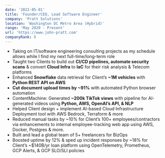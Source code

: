 ```yaml
---
date: '2022-05-01'
title: 'Founder/CEO, Lead Software Engineer'
company: 'Pratt Solutions'
location: 'Washington DC Metro Area (Hybrid)'
range: 'May 2020 - Present'
url: 'https://www.john-pratt.com'
companyRank: 0
---
```

- Taking on IT/software engineering consulting projects as my schedule allows while I find my next full-time/long-term role
- Taught two Clients to build out **CI/CD pipelines, automate security scans** & convert **Cloud Infra** to **IaC** for their risk analysis & Telecom platforms
- Enhanced **Snowflake** data retrieval for Client’s **~1M vehicles** with **Python REST API on AWS**
- **Cut document upload times by ~91%** with automated Python browser automation
- ContentMachine: Generated **~200k TikTok views** with pipeline for AI-generated videos using **Python, AWS, OpenAI’s API, & NLP**
- Helped Client design + implement AI-based Cloud Infrastructure Deployment tool with AWS Bedrock, Terraform & more
- Reduced manual tasks by ~10% for Client’s 100+ employees/contractors via enhancements to internal employee-tracking web app using AWS, Docker, Postgres & more.
- Built and lead a global team of 5+ freelancers for BizOps
- Boosted uptime by 12% & sped up incident responses by ~18% for Client’s ~$140B/yr loan platform using OpenTelemetry, Prometheus, GCP Alerts, & GCP SLO/SLI policies
